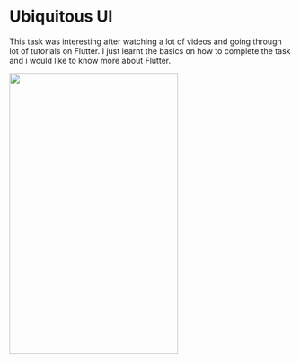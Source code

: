 # Ubiquitous UI

This task was interesting after watching a lot of videos and going through lot of tutorials on Flutter. I just learnt the basics on how to complete the task and i would like to know more about Flutter.

<img src="https://github.com/ragify/amfoss-task/blob/main/task-07/recording.gif" width="300" height="500">
